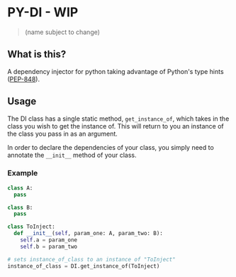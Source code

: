 # PY-DI - WIP
> (name subject to change)

## What is this?

A dependency injector for python taking advantage of Python's type hints ([PEP-848](https://www.python.org/dev/peps/pep-0484/)).

## Usage

The DI class has a single static method, `get_instance_of`, which takes in the class you wish to get the instance of. This will return to you an instance of the class you pass in as an argument.

In order to declare the dependencies of your class, you simply need to annotate the `__init__` method of your class.

### Example

```python
class A:
  pass

class B:
  pass

class ToInject:
  def __init__(self, param_one: A, param_two: B):
    self.a = param_one
    self.b = param_two

# sets instance_of_class to an instance of "ToInject"  
instance_of_class = DI.get_instance_of(ToInject)
```
